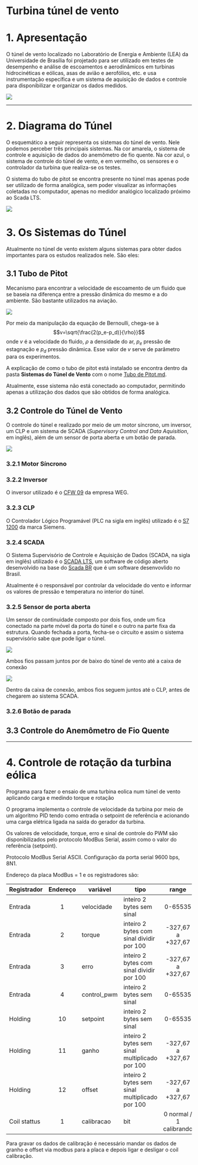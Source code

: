# Turbina túnel de vento

# 1. Apresentação

O túnel de vento localizado no Laboratório de Energia e Ambiente (LEA) da Universidade de Brasília foi projetado para ser utilizado em testes de desempenho e análise de escoamentos e aerodinâmicos em turbinas hidrocinéticas e eólicas, asas de avião e aerofólios, etc. e usa instrumentação específica e um sistema de aquisição de dados e controle para disponibilizar e organizar os dados medidos.

![](Imagens/tunel_vento.jpg)
___
# 2. Diagrama do Túnel

O esquemático a seguir representa os sistemas do túnel de vento. Nele podemos perceber três principais sistemas. Na cor amarela, o sistema de controle e aquisição de dados do anemômetro de fio quente. Na cor azul, o sistema de controle do túnel de vento, e em vermelho, os sensores e o controlador da turbina que realiza-se os testes.

O sistema do tubo de pitot se encontra presente no túnel mas apenas pode ser utilizado de forma analógica, sem poder visualizar as informações coletadas no computador, apenas no medidor analógico localizado próximo ao Scada LTS.

![](Imagens/tunel_vento_diagrama.png)

# 3. Os Sistemas do Túnel

Atualmente no túnel de vento existem alguns sistemas para obter dados importantes para os estudos realizados nele. São eles:

## 3.1 Tubo de Pitot

Mecanismo para encontrar a velocidade de escoamento de um fluido que se baseia na diferença entre a pressão dinâmica do mesmo e a do ambiente. São bastante utilizados na aviação.

![](Imagens/tubo-pitot-capa.jpg)

Por meio da manipulação da equação de Bernoulli, chega-se à
$$v=\sqrt{\frac{2(p_e-p_d)}{\rho}}$$
onde $v$ é a velocidade do fluido, $\rho$ a densidade do ar, $p_e$ pressão de estagnação e $p_d$ pressão dinâmica. Esse valor de $v$ serve de parâmetro para os experimentos.

A explicação de como o tubo de pitot está instalado se encontra dentro da pasta **Sistemas do Túnel de Vento** com o nome [Tubo de Pitot.md](./Sistemas_Túnel_Vento/Tubo%20de%20Pitot.md).

Atualmente, esse sistema não está conectado ao computador, permitindo apenas a utilização dos dados que são obtidos de forma analógica.

## 3.2 Controle do Túnel de Vento

O controle do túnel e realizado por meio de um motor síncrono, um inversor, um CLP e um sistema de SCADA (*Supervisory Control and Data Aquisition*, em inglês), além de um sensor de porta aberta e um botão de parada.

![](Imagens/controle_tunel.png)

### 3.2.1 Motor Síncrono



### 3.2.2 Inversor

O inversor utilizado é o [CFW 09](Manuais/inversor.pdf) da empresa WEG.
 
### 3.2.3 CLP

O Controlador Lógico Programável (PLC na sigla em inglês) utilizado é o [S7 1200](Manuais/s71200_system_manual_en-US_en-US.pdf) da marca Siemens.

### 3.2.4 SCADA

O Sistema Supervisório de Controle e Aquisição de Dados (SCADA, na sigla em inglês) utilizado é o [SCADA LTS](https://github.com/SCADA-LTS/Scada-LTS), um software de código aberto desenvolvido na base do [Scada BR](https://scadabr.org/) que é um software desenvovlido no Brasil.

Atualmente é o responsável por controlar da velocidade do vento e informar os valores de pressão e temperatura no interior do túnel.

### 3.2.5 Sensor de porta aberta

Um sensor de continuidade composto por dois fios, onde um fica conectado na parte móvel da porta do túnel e o outro na parte fixa da estrutura. Quando fechada a porta, fecha-se o circuito e assim o sistema supervisório sabe que pode ligar o túnel.

![](Imagens/sensor_porta.jpg)

Ambos fios passam juntos por de baixo do túnel de vento até a caixa de conexão

![](Imagens/sensor_fios.jpg)

Dentro da caixa de conexão, ambos fios seguem juntos até o CLP, antes de chegarem ao sistema SCADA.

### 3.2.6 Botão de parada

## 3.3 Controle do Anemômetro de Fio Quente

___
# 4. Controle de rotação da turbina eólica 

Programa para fazer o ensaio de uma turbina eolica num túnel de vento aplicando carga e medindo torque e rotação

O programa implementa o controle de velocidade da turbina por meio de um algoritmo PID tendo como entrada o setpoint de referência e acionando uma carga elétrica ligada na saída do gerador da turbina.

Os valores de velocidade, torque, erro e sinal de controle do PWM são disponibilizados pelo protocolo ModBus Serial, assim como o valor do referência (setpoint).

Protocolo ModBus Serial ASCII. 
Configuração da porta serial 9600 bps, 8N1.

Endereço da placa ModBus = 1 e os registradores são:

| Registrador  | Endereço | variável    | tipo                                           |          range          |
| ------------ | :------: | ----------- | ---------------------------------------------- | :---------------------: |
| Entrada      |    1     | velocidade  | inteiro 2 bytes sem sinal                      |         0-65535         |
| Entrada      |    2     | torque      | inteiro 2 bytes com sinal dividir por 100      |    -327,67 a +327,67    |
| Entrada      |    3     | erro        | inteiro 2 bytes com sinal dividir por 100      |    -327,67 a +327,67    |
| Entrada      |    4     | control_pwm | inteiro 2 bytes sem sinal                      |         0-65535         |
| Holding      |    10    | setpoint    | inteiro 2 bytes sem sinal                      |         0-65535         |
| Holding      |    11    | ganho       | inteiro 2 bytes sem sinal multiplicado por 100 |    -327,67 a +327,67    |
| Holding      |    12    | offset      | inteiro 2 bytes sem sinal multiplicado por 100 |    -327,67 a +327,67    |
| Coil stattus |    1     | calibracao  | bit                                            | 0 normal / 1 calibrando |

Para gravar os dados de calibração é necessário mandar os dados de granho e offset via modbus para a placa e depois ligar e desligar o coil calibração.


